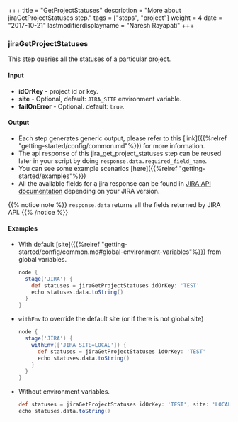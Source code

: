 +++
title = "GetProjectStatuses"
description = "More about jiraGetProjectStatuses step."
tags = ["steps", "project"]
weight = 4
date = "2017-10-21"
lastmodifierdisplayname = "Naresh Rayapati"
+++

### jiraGetProjectStatuses

This step queries all the statuses of a particular project.

#### Input

* **idOrKey** - project id or key.
* **site** - Optional, default: `JIRA_SITE` environment variable.
* **failOnError** - Optional. default: `true`.

#### Output

* Each step generates generic output, please refer to this [link]({{%relref "getting-started/config/common.md"%}}) for more information.
* The api response of this jira_get_project_statuses step can be reused later in your script by doing `response.data.required_field_name`.
* You can see some example scenarios [here]({{%relref "getting-started/examples"%}})
* All the available fields for a jira response can be found in [JIRA API documentation](https://docs.atlassian.com/jira/REST/) depending on your JIRA version.

{{% notice note %}}
`response.data` returns all the fields returned by JIRA API.
{{% /notice %}}

#### Examples

* With default [site]({{%relref "getting-started/config/common.md#global-environment-variables"%}}) from global variables.

    ```groovy
    node {
      stage('JIRA') {
        def statuses = jiraGetProjectStatuses idOrKey: 'TEST'
        echo statuses.data.toString()
      }
    }
    ```
* `withEnv` to override the default site (or if there is not global site)

    ```groovy
    node {
      stage('JIRA') {
        withEnv(['JIRA_SITE=LOCAL']) {
          def statuses = jiraGetProjectStatuses idOrKey: 'TEST'
          echo statuses.data.toString()
        }
      }
    }
    ```
* Without environment variables.

    ```groovy
    def statuses = jiraGetProjectStatuses idOrKey: 'TEST', site: 'LOCAL'
    echo statuses.data.toString()
    ```
